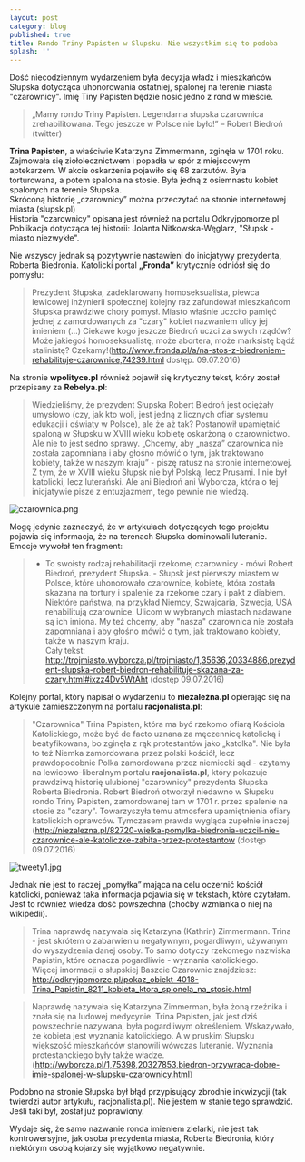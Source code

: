 ```yaml
---
layout: post
category: blog
published: true
title: Rondo Triny Papisten w Slupsku. Nie wszystkim się to podoba
splash: ''
---
```

Dość niecodziennym wydarzeniem była decyzja władz i mieszkańców Słupska dotycząca uhonorowania ostatniej, spalonej na terenie miasta "czarownicy".  Imię Tiny Papisten będzie nosić jedno z rond w mieście.     
<!--more-->   

> „Mamy rondo Triny Papisten. Legendarna słupska czarownica zrehabilitowana. Tego jeszcze w Polsce nie było!” – Robert Biedroń (twitter)
 
**Trina Papisten**, a właściwie Katarzyna Zimmermann, zginęła w 1701 roku. Zajmowała się ziołolecznictwem i popadła w spór z miejscowym aptekarzem. W akcie oskarżenia pojawiło się 68 zarzutów. Była torturowana, a potem spalona na stosie. Była jedną z osiemnastu kobiet spalonych na terenie Słupska.       
Skróconą historię „czarownicy” można przeczytać na stronie internetowej miasta (slupsk.pl)     
Historia "czarownicy" opisana jest również na portalu Odkryjpomorze.pl     
Poblikacja dotycząca tej historii: Jolanta Nitkowska-Węglarz, "Słupsk - miasto niezwykłe".

Nie wszyscy jednak są pozytywnie nastawieni do inicjatywy prezydenta, Roberta Biedronia. Katolicki portal **„Fronda”** krytycznie odniósł się do pomysłu: 

> Prezydent Słupska, zadeklarowany homoseksualista, piewca lewicowej inżynierii społecznej kolejny raz zafundował mieszkańcom Słupska prawdziwe chory pomysł. Miasto właśnie uczciło pamięć jednej z zamordowanych za "czary" kobiet nazwaniem ulicy jej imieniem (…) Ciekawe kogo jeszcze Biedroń uczci za swych rządów? Może jakiegoś homoseksualistę, może abortera, może marksistę bądź  stalinistę? Czekamy!(http://www.fronda.pl/a/na-stos-z-biedroniem-rehabilituje-czarownice,74239.html dostęp. 09.07.2016)

Na stronie **wpolityce.pl** również pojawił się krytyczny tekst, który został przepisany za **Rebelya.pl**: 

> Wiedzieliśmy, że prezydent Słupska Robert Biedroń jest ociężały umysłowo (czy, jak kto woli, jest jedną z licznych ofiar systemu edukacji i oświaty w Polsce), ale że aż tak? Postanowił upamiętnić spaloną w Słupsku w XVIII wieku kobietę oskarżoną o czarownictwo. Ale nie to jest sedno sprawy. „Chcemy, aby „nasza” czarownica nie została zapomniana i aby głośno mówić o tym, jak traktowano kobiety, także w naszym kraju” - piszę ratusz na stronie internetowej.          
Z tym, że w XVIII wieku Słupsk nie był Polską, lecz Prusami. I nie był katolicki, lecz luterański. Ale ani Biedroń ani Wyborcza, która o tej inicjatywie pisze z entuzjazmem, tego pewnie nie wiedzą.       

![czarownica.png]({{site.baseurl}}/img/czarownica.png)

Mogę jedynie zaznaczyć, że w artykułach dotyczących tego projektu pojawia się informacja, że na terenach Słupska dominowali luteranie. 
Emocje wywołał ten fragment:  

> - To swoisty rodzaj rehabilitacji rzekomej czarownicy - mówi Robert Biedroń, prezydent Słupska. - Słupsk jest pierwszy miastem w Polsce, które uhonorowało czarownice, kobietę, która została skazana na tortury i spalenie za rzekome czary i pakt z diabłem. Niektóre państwa, na przykład Niemcy, Szwajcaria, Szwecja, USA rehabilitują czarownice. Ulicom w wybranych miastach nadawane są ich imiona. My też chcemy, aby "nasza" czarownica nie została zapomniana i aby głośno mówić o tym, jak traktowano kobiety, także w naszym kraju.           
Cały tekst:       http://trojmiasto.wyborcza.pl/trojmiasto/1,35636,20334886,prezydent-slupska-robert-biedron-rehabilituje-skazana-za-czary.html#ixzz4Dv5WtAht  (dostęp 09.07.2016)

Kolejny portal, który napisał o wydarzeniu to **niezależna.pl** opierając się na artykule zamieszczonym na portalu **racjonalista.pl**:

> "Czarownica" Trina Papisten, która ma być rzekomo ofiarą Kościoła Katolickiego, może być de facto uznana za męczennicę katolicką i beatyfikowana, bo zginęła z rąk protestantów jako „katolka". Nie była to też Niemka zamordowana przez polski kościół, lecz prawdopodobnie Polka zamordowana przez niemiecki sąd - czytamy na lewicowo-liberalnym portalu **racjonalista.pl**, który pokazuje prawdziwą historię ulubionej "czarownicy" prezydenta Słupska Roberta Biedronia. Robert Biedroń otworzył niedawno w Słupsku rondo Triny Papisten, zamordowanej tam w 1701 r. przez spalenie na stosie za "czary". Towarzyszyła temu atmosfera upamiętnienia ofiary katolickich oprawców. Tymczasem prawda wygląda zupełnie inaczej.
(http://niezalezna.pl/82720-wielka-pomylka-biedronia-uczcil-nie-czarownice-ale-katoliczke-zabita-przez-protestantow (dostęp 09.07.2016)

![tweety1.jpg]({{site.baseurl}}/img/tweety1.jpg)

Jednak nie jest to raczej „pomyłka” mająca na celu oczernić kościół katolicki, ponieważ taka informacja pojawia się w tekstach, które czytałam. Jest to również wiedza dość powszechna (choćby wzmianka o niej na wikipedii). 

> Trina naprawdę nazywała się Katarzyna (Kathrin) Zimmermann. Trina - jest skrótem o zabarwieniu negatywnym, pogardliwym, używanym do wyszydzenia danej osoby. To samo dotyczy rzekomego nazwiska Papistin, które oznacza pogardliwie - wyznania katolickiego.         
Więcej imormacji o słupskiej Baszcie Czarownic znajdziesz: http://odkryjpomorze.pl/pokaz_obiekt-4018-Trina_Papistin_8211_kobieta_ktora_splonela_na_stosie.html
 
> Naprawdę nazywała się Katarzyna Zimmerman, była żoną rzeźnika i znała się na ludowej medycynie. Trina Papisten, jak jest dziś powszechnie nazywana, była pogardliwym określeniem. Wskazywało, że kobieta jest wyznania katolickiego. A w pruskim Słupsku większość mieszkańców stanowili wówczas luteranie. Wyznania protestanckiego były także władze.
(http://wyborcza.pl/1,75398,20327853,biedron-przywraca-dobre-imie-spalonej-w-slupsku-czarownicy.html)

Podobno na stronie Słupska był błąd przypisujący zbrodnie inkwizycji (tak twierdzi autor artykułu, racjonalista.pl). Nie jestem w stanie tego sprawdzić. Jeśli taki był, został już poprawiony.  

Wydaje się, że samo nazwanie ronda imieniem zielarki, nie jest tak kontrowersyjne, jak osoba prezydenta miasta, Roberta Biedronia, który niektórym osobą kojarzy się wyjątkowo negatywnie. 
